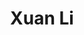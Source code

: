 ---
layout: about
inline: true
group: Delegates
group_rank: 3
group_order: 1



title: Xuan Li
description: AGESM TA Delegate
lastname: Li


teaser: >
    Hi, I represent all the teaching assistants in the department at the AGESM meetings. My research is the development of hydrogel bioadhesives for intervertebral disc repair and regeneration. 


profile:
    name: Xuan Li
    position: AGESM TA Delegate    
    align: right
    image: xuan.png
    role: 
    website: https://www.linkedin.com/in/xuan-li-4b32a7158/
    email: xuan.li3@mail.mcgill.ca
    phone: 
    twitter: 
    github: 
    orcid:
---
